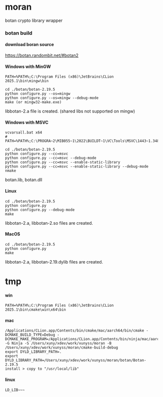 # moran
botan crypto library wrapper

### botan build
#### download boran source
https://botan.randombit.net/#botan2

#### Windows with MinGW
```
PATH=%PATH%;C:\Program Files (x86)\JetBrains\CLion 2025.1\bin\mingw\bin

cd ./botan/botan-2.19.5
python configure.py --os=mingw
python configure.py --os=mingw --debug-mode
make (or mingw32-make.exe)
```
libbotan-2.a file is created. (shared libs not supported on mingw)

#### Windows with MSVC
```
vcvarsall.bat x64
# PATH=%PATH%;C:\PROGRA~2\MIB055~1\2022\BUILDT~1\VC\Tools\MSVC\1443~1.348\bin\Hostx64\x64

cd ./botan/botan-2.19.5
python configure.py --cc=msvc
python configure.py --cc=msvc --debug-mode
python configure.py --cc=msvc --enable-static-library
python configure.py --cc=msvc --enable-static-library --debug-mode
nmake
```
botan.lib, botan.dll

#### Linux
```
cd ./botan/botan-2.19.5
python configure.py
python configure.py --debug-mode
make
```
libbotan-2.a, libbotan-2.so files are created.

#### MacOS
```
cd ./botan/botan-2.19.5
python configure.py
make
```
libbotan-2.a, libbotan-2.19.dylib files are created.

# tmp
#### win
```
PATH=%PATH%;C:\Program Files (x86)\JetBrains\CLion 2025.1\bin\cmake\win\x64\bin
```
#### mac
```
/Applications/CLion.app/Contents/bin/cmake/mac/aarch64/bin/cmake -DCMAKE_BUILD_TYPE=Debug -DCMAKE_MAKE_PROGRAM=/Applications/CLion.app/Contents/bin/ninja/mac/aarch64/ninja -G Ninja -S /Users/xuny/xdev/work/xunyss/moran -B /Users/xuny/xdev/work/xunyss/moran/cmake-build-debug
export DYLD_LIBRARY_PATH=.
export DYLD_LIBRARY_PATH=/Users/xuny/xdev/work/xunyss/moran/botan/Botan-2.19.5
install > copy to "/usr/local/lib"
```
#### linux
```
LD_LIB~~~
```
